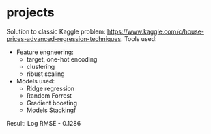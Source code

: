 # projects

Solution to classic Kaggle problem: https://www.kaggle.com/c/house-prices-advanced-regression-techniques. 
Tools used:
- Feature engneering:
  - target, one-hot encoding
  - clustering
  - ribust scaling 
- Models used:
  - Ridge regression
  - Random Forrest
  - Gradient boosting
  - Models Stackingf

Result:
Log RMSE - 0.1286 
